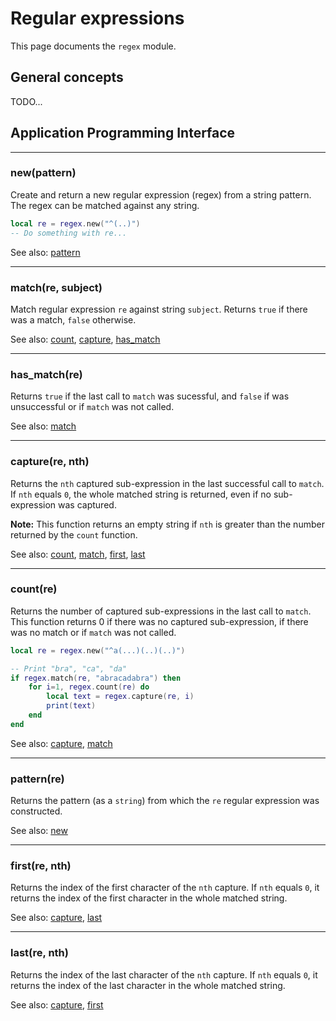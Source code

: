 # Regular expressions

This page documents the `regex` module.

## General concepts

TODO...

## Application Programming Interface

---

<a id="func_new" class="apidef"></a>
### new(pattern)

Create and return a new regular expression (regex) from a string pattern. The regex can be matched against any string.

```lua
local re = regex.new("^(..)")
-- Do something with re...
```

See also: [pattern](#func_pattern)

---

<a id="func_match" class="apidef"></a>
### match(re, subject)

Match regular expression `re` against string `subject`. Returns `true` if there was a match, `false` otherwise.

See also: [count](#func_count), [capture](#func_capture), [has_match](#func_has_match)

---

<a id="func_has_match" class="apidef"></a>
### has_match(re)

Returns `true` if the last call to `match` was sucessful, and `false` if was unsuccessful or if `match` was not called.


See also: [match](#func_match)


---

<a id="func_capture" class="apidef"></a>
### capture(re, nth)

Returns the `nth` captured sub-expression in the last successful call to `match`. If `nth` equals `0`, the whole matched string
is returned, even if no sub-expression was captured. 

**Note:** This function returns an empty string if `nth` is greater than the number returned by the `count` function.

See also: [count](#func_count), [match](#func_match), [first](#func_first), [last](#func_last)

---

<a id="func_count" class="apidef"></a>
### count(re)

Returns the number of captured sub-expressions in the last call to `match`. This function returns 0 if there was no captured
sub-expression, if there was no match or if `match` was not called.


```lua
local re = regex.new("^a(...)(..)(..)")

-- Print "bra", "ca", "da"
if regex.match(re, "abracadabra") then
    for i=1, regex.count(re) do
        local text = regex.capture(re, i)
        print(text)
    end       
end

```

See also: [capture](#func_capture), [match](#func_match)

---

<a id="func_pattern" class="apidef"></a>
### pattern(re)

Returns the pattern (as a `string`) from which the `re` regular expression was constructed. 

See also: [new](#func_new)

---

<a id="func_first" class="apidef"></a>
### first(re, nth)

Returns the index of the first character of the `nth` capture. If `nth` equals `0`, 
it returns the index of the first character in the whole matched string.

See also: [capture](#func_capture), [last](#func_last)

---

<a id="func_last" class="apidef"></a>
### last(re, nth)

Returns the index of the last character of the `nth` capture. If `nth` equals `0`, 
it returns the index of the last character in the whole matched string.

See also: [capture](#func_capture), [first](#func_first)


